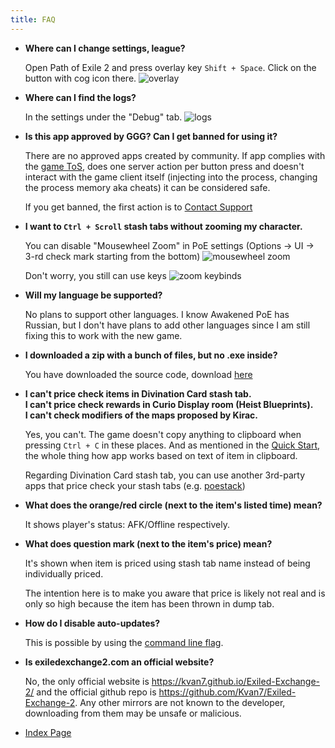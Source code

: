 ```yaml
---
title: FAQ
---
```


- **Where can I change settings, league?**

  Open Path of Exile 2 and press overlay key `Shift + Space`. Click on the button with cog icon there.
  ![overlay](/reference-images/overlay-keybind.png)

- **Where can I find the logs?**

  In the settings under the "Debug" tab.
  ![logs](/reference-images/logs.png)

- **Is this app approved by GGG? Can I get banned for using it?**

  There are no approved apps created by community. If app complies with the [game ToS](https://www.pathofexile.com/legal/terms-of-use-and-privacy-policy), does one server action per button press
  and doesn't interact with the game client itself (injecting into the process, changing the process memory aka cheats)
  it can be considered safe.

  If you get banned, the first action is to [Contact Support](https://www.pathofexile.com/support)

- **I want to `Ctrl + Scroll` stash tabs without zooming my character.**

  You can disable "Mousewheel Zoom" in PoE settings (Options -> UI -> 3-rd check mark starting from the bottom)
  ![mousewheel zoom](/reference-images/mousewheel-zoom.png)

  Don't worry, you still can use keys
  ![zoom keybinds](/reference-images/zoom-keybinds.png)

- **Will my language be supported?**

  No plans to support other languages. I know Awakened PoE has Russian, but I don't have plans to add other languages since I am still fixing this to work with the new game.

- **I downloaded a zip with a bunch of files, but no .exe inside?**

  You have downloaded the source code, download [here](/download)

- **I can't price check items in Divination Card stash tab.**\
  **I can't price check rewards in Curio Display room (Heist Blueprints).**\
  **I can't check modifiers of the maps proposed by Kirac.**

  Yes, you can't. The game doesn't copy anything to clipboard when pressing `Ctrl + C` in these places.
  And as mentioned in the [Quick Start](/quick-start), the whole thing how
  app works based on text of item in clipboard.

  Regarding Divination Card stash tab, you can use another 3rd-party apps that
  price check your stash tabs (e.g. [poestack](https://poestack.com/))

- **What does the orange/red circle (next to the item's listed time) mean?**

  It shows player's status: AFK/Offline respectively.

- **What does question mark (next to the item's price) mean?**

  It's shown when item is priced using stash tab name instead of being individually priced.

  The intention here is to make you aware that price is likely not real and is only so high because the item has been thrown in dump tab.

- **How do I disable auto-updates?**

  This is possible by using the [command line flag](/cmd-flags).

- **Is exiledexchange2.com an official website?**

  No, the only official website is <https://kvan7.github.io/Exiled-Exchange-2/> and the official github repo is <https://github.com/Kvan7/Exiled-Exchange-2>. Any other mirrors are not known to the developer, downloading from them may be unsafe or malicious.

- [Index Page](/index-page.md)
